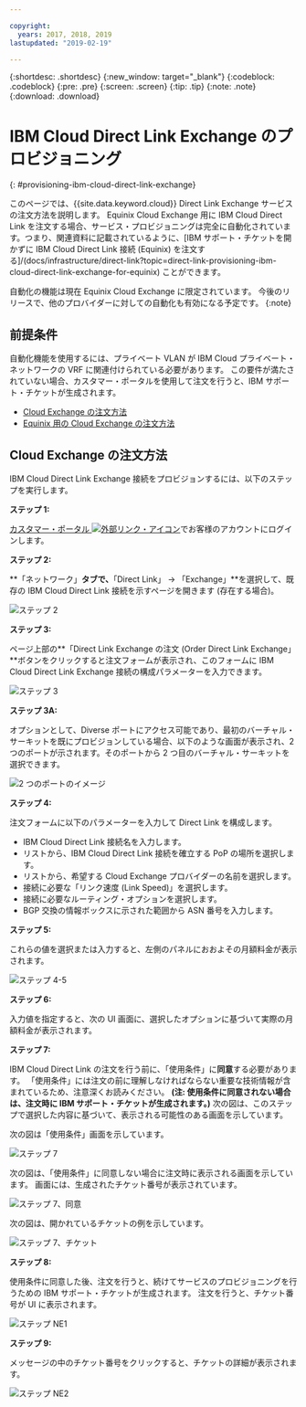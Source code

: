 ```yaml
---

copyright:
  years: 2017, 2018, 2019
lastupdated: "2019-02-19"

---
```


{:shortdesc: .shortdesc}
{:new_window: target="_blank"}
{:codeblock: .codeblock}
{:pre: .pre}
{:screen: .screen}
{:tip: .tip}
{:note: .note}
{:download: .download}

# IBM Cloud Direct Link Exchange のプロビジョニング
{: #provisioning-ibm-cloud-direct-link-exchange}

このページでは、{{site.data.keyword.cloud}} Direct Link Exchange サービスの注文方法を説明します。 Equinix Cloud Exchange 用に IBM Cloud Direct Link を注文する場合、サービス・プロビジョニングは完全に自動化されています。つまり、関連資料に記載されているように、[IBM サポート・チケットを開かずに IBM Cloud Direct Link 接続 (Equinix) を注文する]/(docs/infrastructure/direct-link?topic=direct-link-provisioning-ibm-cloud-direct-link-exchange-for-equinix) ことができます。

自動化の機能は現在 Equinix Cloud Exchange に限定されています。 今後のリリースで、他のプロバイダーに対しての自動化も有効になる予定です。
{:note}

## 前提条件

自動化機能を使用するには、プライベート VLAN が IBM Cloud プライベート・ネットワークの VRF に関連付けられている必要があります。 この要件が満たされていない場合、カスタマー・ポータルを使用して注文を行うと、IBM サポート・チケットが生成されます。

 * [Cloud Exchange の注文方法](#how-to-order-cloud-exchange)
 * [Equinix 用の Cloud Exchange の注文方法](/docs/infrastructure/direct-link?topic=direct-link-provisioning-ibm-cloud-direct-link-exchange-for-equinix)

## Cloud Exchange の注文方法

IBM Cloud Direct Link Exchange 接続をプロビジョンするには、以下のステップを実行します。

**ステップ 1:**

[カスタマー・ポータル ![外部リンク・アイコン](../../icons/launch-glyph.svg "外部リンク・アイコン")](https://control.softlayer.com/)でお客様のアカウントにログインします。

**ステップ 2:**

**「ネットワーク」**タブで、**「Direct Link」 -> 「Exchange」**を選択して、既存の IBM Cloud Direct Link 接続を示すページを開きます (存在する場合)。

![ステップ 2](/images/Equinix-Step2.png)

**ステップ 3:**

ページ上部の**「Direct Link Exchange の注文 (Order Direct Link Exchange」**ボタンをクリックすると注文フォームが表示され、このフォームに IBM Cloud Direct Link Exchange 接続の構成パラメーターを入力できます。

![ステップ 3](/images/Equinix-Step3.png)

**ステップ 3A:**

オプションとして、Diverse ポートにアクセス可能であり、最初のバーチャル・サーキットを既にプロビジョンしている場合、以下のような画面が表示され、2 つのポートが示されます。そのポートから 2 つ目のバーチャル・サーキットを選択できます。

![2 つのポートのイメージ](/images/exchange-2-ports-image.png)

**ステップ 4:**

注文フォームに以下のパラメーターを入力して Direct Link を構成します。
  * IBM Cloud Direct Link 接続名を入力します。
  * リストから、IBM Cloud Direct Link 接続を確立する PoP の場所を選択します。
  * リストから、希望する Cloud Exchange プロバイダーの名前を選択します。
  * 接続に必要な「リンク速度 (Link Speed)」を選択します。
  * 接続に必要なルーティング・オプションを選択します。
  * BGP 交換の情報ボックスに示された範囲から ASN 番号を入力します。

**ステップ 5:**

これらの値を選択または入力すると、左側のパネルにおおよその月額料金が表示されます。

![ステップ 4-5](/images/Equinix-Step4-5.png)

**ステップ 6:**

入力値を指定すると、次の UI 画面に、選択したオプションに基づいて実際の月額料金が表示されます。

**ステップ 7:**

IBM Cloud Direct Link の注文を行う前に、「使用条件」に**同意**する必要があります。 「使用条件」には注文の前に理解しなければならない重要な技術情報が含まれているため、注意深くお読みください。 **(注: 使用条件に同意されない場合は、注文時に IBM サポート・チケットが生成されます。)** 次の図は、このステップで選択した内容に基づいて、表示される可能性のある画面を示しています。

次の図は「使用条件」画面を示しています。

![ステップ 7](images/Equinix-Step7.png)

次の図は、「使用条件」に同意しない場合に注文時に表示される画面を示しています。 画面には、生成されたチケット番号が表示されています。

![ステップ 7、同意](/images/Equinix-Step7-NoAgree.png)

次の図は、開かれているチケットの例を示しています。

![ステップ 7、チケット](/images/Equinix-Step7-NoAgree-Ticket.png)

**ステップ 8:**

使用条件に同意した後、注文を行うと、続けてサービスのプロビジョニングを行うための IBM サポート・チケットが生成されます。 注文を行うと、チケット番号が UI に表示されます。 

![ステップ NE1](/images/Non-Equinix-Step1.png)

**ステップ 9:**

メッセージの中のチケット番号をクリックすると、チケットの詳細が表示されます。

![ステップ NE2](/images/Non-Equinix-Step2.png)
